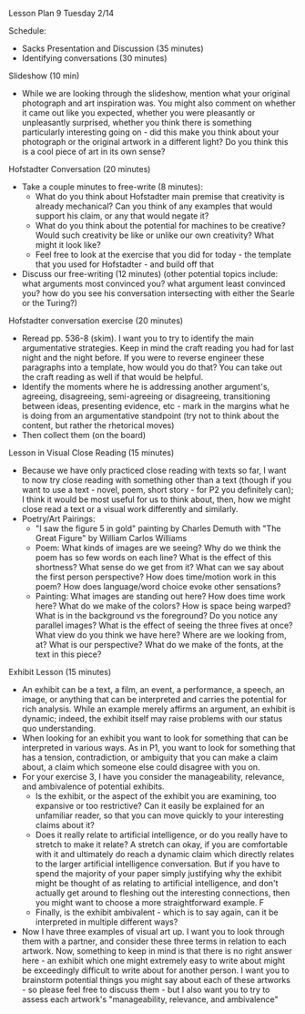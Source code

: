 Lesson Plan 9
Tuesday 2/14

Schedule:
- Sacks Presentation and Discussion (35 minutes)
- Identifying conversations (30 minutes)

Slideshow (10 min)
- While we are looking through the slideshow, mention what your original photograph and art inspiration was. You might also comment on whether it came out like you expected, whether you were pleasantly or unpleasantly surprised, whether you think there is something particularly interesting going on - did this make you think about your photograph or the original artwork in a different light? Do you think this is a cool piece of art in its own sense?

Hofstadter Conversation (20 minutes)
- Take a couple minutes to free-write (8 minutes):
  - What do you think about Hofstadter main premise that creativity is already mechanical? Can you think of any examples that would support his claim, or any that would negate it?
  - What do you think about the potential for machines to be creative? Would such creativity be like or unlike our own creativity? What might it look like?
  - Feel free to look at the exercise that you did for today - the template that you used for Hofstadter - and build off that
- Discuss our free-writing (12 minutes) (other potential topics include: what arguments most convinced you? what argument least convinced you? how do you see his conversation intersecting with either the Searle or the Turing?)

Hofstadter conversation exercise (20 minutes)
- Reread pp. 536-8 (skim). I want you to try to identify the main argumentative strategies. Keep in mind the craft reading you had for last night and the night before. If you were to reverse engineer these paragraphs into a template, how would you do that? You can take out the craft reading as well if that would be helpful.
- Identify the moments where he is addressing another argument's, agreeing, disagreeing, semi-agreeing or disagreeing, transitioning between ideas, presenting evidence, etc - mark in the margins what he is doing from an argumentative standpoint (try not to think about the content, but rather the rhetorical moves)
- Then collect them (on the board)

Lesson in Visual Close Reading (15 minutes)
- Because we have only practiced close reading with texts so far, I want to now try close reading with something other than a text (though if you want to use a text - novel, poem, short story - for P2 you definitely can); I think it would be most useful for us to think about, then, how we might close read a text or a visual work differently and similarly.
- Poetry/Art Pairings:
  - "I saw the figure 5 in gold" painting by Charles Demuth with "The Great Figure" by William Carlos Williams
  - Poem: What kinds of images are we seeing? Why do we think the poem has so few words on each line? What is the effect of this shortness? What sense do we get from it? What can we say about the first person perspective? How does time/motion work in this poem? How does language/word choice evoke other sensations?
  - Painting: What images are standing out here? How does time work here? What do we make of the colors? How is space being warped? What is in the background vs the foreground? Do you notice any parallel images? What is the effect of seeing the three fives at once? What view do you think we have here? Where are we looking from, at? What is our perspective? What do we make of the fonts, at the text in this piece?

Exhibit Lesson (15 minutes)
- An exhibit can be a text, a film, an event, a performance, a speech, an image, or anything that can be interpreted and carries the potential for rich analysis. While an example merely affirms an argument, an exhibit is dynamic; indeed, the exhibit itself may raise problems with our status quo understanding.
- When looking for an exhibit you want to look for something that can be interpreted in various ways. As in P1, you want to look for something that has a tension, contradiction, or ambiguity that you can make a claim about, a claim which someone else could disagree with you on.
- For your exercise 3, I have you consider the manageability, relevance, and ambivalence of potential exhibits.
  - Is the exhibit, or the aspect of the exhibit you are examining, too expansive or too restrictive? Can it easily be explained for an unfamiliar reader, so that you can move quickly to your interesting claims about it?
  - Does it really relate to artificial intelligence, or do you really have to stretch to make it relate? A stretch can okay, if you are comfortable with it and ultimately do reach a dynamic claim which directly relates to the larger artificial intelligence conversation. But if you have to spend the majority of your paper simply justifying why the exhibit might be thought of as relating to artificial intelligence, and don't actually get around to fleshing out the interesting connections, then you might want to choose a more straightforward example. F
  - Finally, is the exhibit ambivalent - which is to say again, can it be interpreted in multiple different ways?
- Now I have three examples of visual art up. I want you to look through them with a partner, and consider these three terms in relation to each artwork. Now, something to keep in mind is that there is no right answer here - an exhibit which one might extremely easy to write about might be exceedingly difficult to write about for another person. I want you to brainstorm potential things you might say about each of these artworks - so please feel free to discuss them - but I also want you to try to assess each artwork's "manageability, relevance, and ambivalence"
